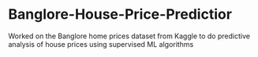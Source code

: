 # Banglore-House-Price-Predictior
Worked on the Banglore home prices dataset from Kaggle to do predictive analysis of house prices using supervised ML algorithms
